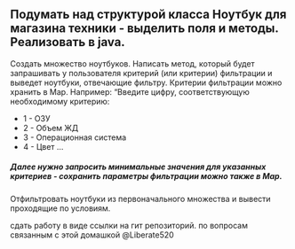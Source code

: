 ## Подумать над структурой класса Ноутбук для магазина техники - выделить поля и методы. Реализовать в java.
Создать множество ноутбуков.
Написать метод, который будет запрашивать у пользователя критерий (или критерии) фильтрации и выведет ноутбуки, отвечающие фильтру. Критерии фильтрации можно хранить в Map. Например: “Введите цифру, соответствующую необходимому критерию:
* 1 - ОЗУ
* 2 - Объем ЖД
* 3 - Операционная система
* 4 - Цвет … 
 ##### Далее нужно запросить минимальные значения для указанных критериев - сохранить параметры фильтрации можно также в Map.
Отфильтровать ноутбуки из первоначального множества и вывести проходящие по условиям.

сдать работу в виде ссылки на гит репозиторий.
по вопросам связанным с этой домашкой @Liberate520